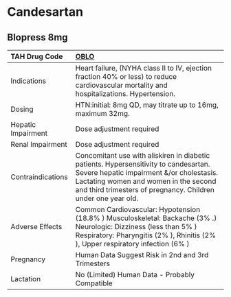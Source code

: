 # Candesartan

## Blopress 8mg

| TAH Drug Code      | [OBLO](https://www.tahsda.org.tw/drugs/hissearch.php?drug_code=OBLO)                                                                                                                                                                      |
|:-------------------|:------------------------------------------------------------------------------------------------------------------------------------------------------------------------------------------------------------------------------------------|
| Indications        | Heart failure, (NYHA class II to IV, ejection fraction 40% or less) to reduce cardiovascular mortality and hospitalizations. Hypertension.                                                                                                |
| Dosing             | HTN:initial: 8mg QD, may titrate up to 16mg, maximum 32mg.                                                                                                                                                                                |
| Hepatic Impairment | Dose adjustment required                                                                                                                                                                                                                  |
| Renal Impairment   | Dose adjustment required                                                                                                                                                                                                                  |
| Contraindications  | Concomitant use with aliskiren in diabetic patients. Hypersensitivity to candesartan. Severe hepatic impairment &/or cholestasis. Lactating women and women in the second and third trimesters of pregnancy. Children under one year old. |
| Adverse Effects    | Common Cardiovascular: Hypotension (18.8% ) Musculoskeletal: Backache (3% .) Neurologic: Dizziness (less than 5% ) Respiratory: Pharyngitis (2% ), Rhinitis (2% ), Upper respiratory infection (6% )                                      |
| Pregnancy          | Human Data Suggest Risk in 2nd and 3rd Trimesters                                                                                                                                                                                         |
| Lactation          | No (Limited) Human Data - Probably Compatible                                                                                                                                                                                             |

